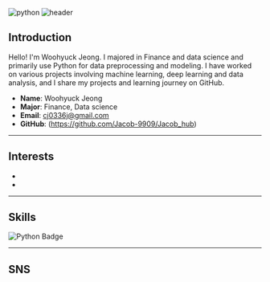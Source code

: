 ![python](https://github.com/Jacob-9909/Jacob_hub/assets/137075988/51da7c88-61cc-441e-84d2-b6864c5e0be3)
![header](https://capsule-render.vercel.app/api?type=transparent&color=timeAuto&height=300&section=header&text=Welcome&desc=Jacob`s%20Github%20Profile&fontSize=90&descSize=20&descAlign=70&descAlignY=70)

## Introduction

Hello! I'm Woohyuck Jeong. I majored in Finance and data science and primarily use Python for data preprocessing and modeling. I have worked on various projects involving machine learning, deep learning and data analysis, and I share my projects and learning journey on GitHub.

- **Name**: Woohyuck Jeong
- **Major**: Finance, Data science
- **Email**: cj0336j@gmail.com
- **GitHub**: (https://github.com/Jacob-9909/Jacob_hub)

---
## Interests

-
-

---

## Skills
![Python Badge](https://img.shields.io/badge/Python-3776AB?style=plastic&logo=Python&logoColor=white)

---
## SNS


